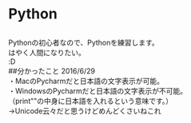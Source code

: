 # Python

##
Pythonの初心者なので、Pythonを練習します。  
はやく人間になりたい。  
:D  
##分かったこと
2016/6/29  
・MacのPycharmだと日本語の文字表示が可能。  
・WindowsのPycharmだと日本語の文字表示が不可能。  
（print""の中身に日本語を入れるという意味です。）  
→Unicode云々だと思うけどめんどくさいねこれ  